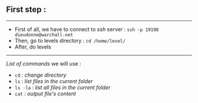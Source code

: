 ## First step :
---
- First of all, we have to connect to *ssh* server :
  `ssh -p 19198 dieudonne@warchall.net`
- Then, go to levels directory :
  `cd /home/level/`
- After, do levels
---
*List of commands* we will use : 
- `cd` : *change directory*
- `ls` : *list files in the current folder*
- `ls -la` : *list all files in the current folder*
- `cat` : *output file's content*
